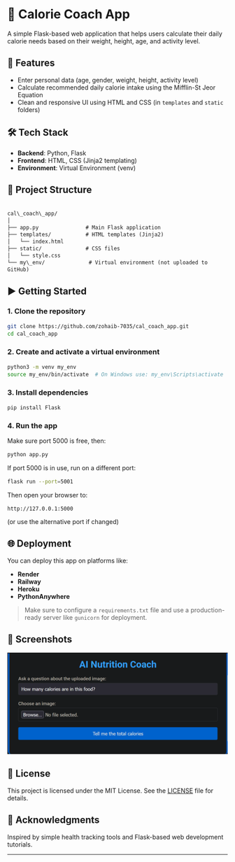 
# 🥗 Calorie Coach App

A simple Flask-based web application that helps users calculate their daily calorie needs based on their weight, height, age, and activity level.

## 🚀 Features


- Enter personal data (age, gender, weight, height, activity level)
- Calculate recommended daily calorie intake using the Mifflin-St Jeor Equation
- Clean and responsive UI using HTML and CSS (in `templates` and `static` folders)

## 🛠️ Tech Stack

- **Backend**: Python, Flask
- **Frontend**: HTML, CSS (Jinja2 templating)
- **Environment**: Virtual Environment (venv)

## 📁 Project Structure

```

cal\_coach\_app/
│
├── app.py               # Main Flask application
├── templates/           # HTML templates (Jinja2)
│   └── index.html
├── static/              # CSS files
│   └── style.css
└── my\_env/              # Virtual environment (not uploaded to GitHub)

````

## ▶️ Getting Started

### 1. Clone the repository

```bash
git clone https://github.com/zohaib-7035/cal_coach_app.git
cd cal_coach_app
````

### 2. Create and activate a virtual environment

```bash
python3 -m venv my_env
source my_env/bin/activate  # On Windows use: my_env\Scripts\activate
```

### 3. Install dependencies

```bash
pip install Flask
```

### 4. Run the app

Make sure port 5000 is free, then:

```bash
python app.py
```

If port 5000 is in use, run on a different port:

```bash
flask run --port=5001
```

Then open your browser to:

```
http://127.0.0.1:5000
```

(or use the alternative port if changed)

## 🌐 Deployment

You can deploy this app on platforms like:

* **Render**
* **Railway**
* **Heroku**
* **PythonAnywhere**

> Make sure to configure a `requirements.txt` file and use a production-ready server like `gunicorn` for deployment.

## 📸 Screenshots

![Home Page](home.png)
## 📄 License

This project is licensed under the MIT License. See the [LICENSE](LICENSE) file for details.

## 🙌 Acknowledgments

Inspired by simple health tracking tools and Flask-based web development tutorials.

---


